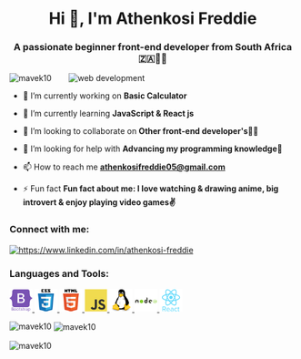 

<h1 align="center">Hi 👋, I'm Athenkosi Freddie</h1>
<h3 align="center">A passionate beginner front-end developer from South Africa🇿🇦🧑‍💻</h3>
<img align="right" alt="web development" width="400" src="https://encrypted-tbn0.gstatic.com/images?q=tbn:ANd9GcRvVzCRQKHaQde3rHnHzqykHBq-495err9YQQ&usqp=CAU">

<p align="left"> <img src="https://komarev.com/ghpvc/?username=mavek10&label=Profile%20views&color=0e75b6&style=flat" alt="mavek10" /> </p>

- 🔭 I’m currently working on **Basic Calculator**

- 🌱 I’m currently learning **JavaScript & React js**

- 👯 I’m looking to collaborate on **Other front-end developer's🧑‍💻**

- 🤝 I’m looking for help with **Advancing my programming knowledge🧠**

- 📫 How to reach me **athenkosifreddie05@gmail.com**

- ⚡ Fun fact **Fun fact about me: I love watching & drawing anime, big introvert & enjoy playing video games✌️**

<h3 align="left">Connect with me:</h3>
<p align="left">
<a href="https://linkedin.com/in/https://www.linkedin.com/in/athenkosi-freddie" target="blank"><img align="center" src="https://raw.githubusercontent.com/rahuldkjain/github-profile-readme-generator/master/src/images/icons/Social/linked-in-alt.svg" alt="https://www.linkedin.com/in/athenkosi-freddie" height="30" width="40" /></a>
</p>

<h3 align="left">Languages and Tools:</h3>
<p align="left"> <a href="https://getbootstrap.com" target="_blank" rel="noreferrer"> <img src="https://raw.githubusercontent.com/devicons/devicon/master/icons/bootstrap/bootstrap-plain-wordmark.svg" alt="bootstrap" width="40" height="40"/> </a> <a href="https://www.w3schools.com/css/" target="_blank" rel="noreferrer"> <img src="https://raw.githubusercontent.com/devicons/devicon/master/icons/css3/css3-original-wordmark.svg" alt="css3" width="40" height="40"/> </a> <a href="https://www.w3.org/html/" target="_blank" rel="noreferrer"> <img src="https://raw.githubusercontent.com/devicons/devicon/master/icons/html5/html5-original-wordmark.svg" alt="html5" width="40" height="40"/> </a> <a href="https://developer.mozilla.org/en-US/docs/Web/JavaScript" target="_blank" rel="noreferrer"> <img src="https://raw.githubusercontent.com/devicons/devicon/master/icons/javascript/javascript-original.svg" alt="javascript" width="40" height="40"/> </a> <a href="https://www.linux.org/" target="_blank" rel="noreferrer"> <img src="https://raw.githubusercontent.com/devicons/devicon/master/icons/linux/linux-original.svg" alt="linux" width="40" height="40"/> </a> <a href="https://nodejs.org" target="_blank" rel="noreferrer"> <img src="https://raw.githubusercontent.com/devicons/devicon/master/icons/nodejs/nodejs-original-wordmark.svg" alt="nodejs" width="40" height="40"/> </a> <a href="https://reactjs.org/" target="_blank" rel="noreferrer"> <img src="https://raw.githubusercontent.com/devicons/devicon/master/icons/react/react-original-wordmark.svg" alt="react" width="40" height="40"/> </a> </p>

<p><img align="left" src="https://github-readme-stats.vercel.app/api/top-langs?username=mavek10&show_icons=true&locale=en&layout=compact" alt="mavek10" /></p>

<p>&nbsp;<img align="center" src="https://github-readme-stats.vercel.app/api?username=mavek10&show_icons=true&locale=en" alt="mavek10" /></p>

<p><img align="center" src="https://github-readme-streak-stats.herokuapp.com/?user=mavek10&" alt="mavek10" /></p>
